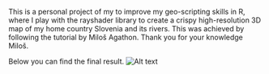 This is a personal project of my to improve my geo-scripting skills in R, where I play with the rayshader library to create a crispy high-resolution 3D map of my home country Slovenia and its rivers. This was achieved by following the tutorial by Miloš Agathon. Thank you for your knowledge Miloš.

Below you can find the final result. 
![Alt text]([3D-Elevation-and-River-map\Slovenia3D.png])


